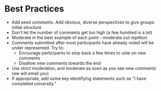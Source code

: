 # Best Practices

* Add seed comments. Add obvious, diverse perspectives to give groups initial structure
* Don't let the number of comments get too high (a few hundred is a lot)
* Moderate in the best example of each point - moderate out reptition
* Comments submitted after most participants have already voted will be under represented. Try to:
  * Encourage participants to stop back a few times to vote on new comments
  * Disallow new comments towards the end
* Use strict moderation, and moderate as soon as you see new comments (we will email you)
* If appropriate, add some key identifying statements such as "I have completed university."

